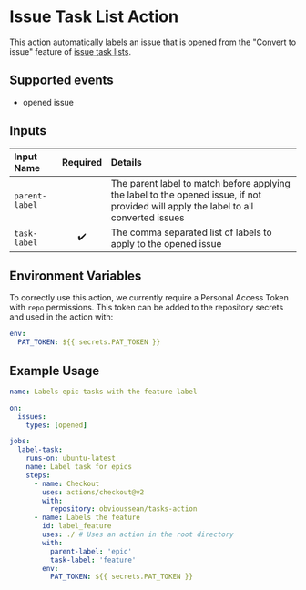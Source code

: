 # Issue Task List Action
This action automatically labels an issue that is opened from the "Convert to issue" feature of [issue task lists](https://docs.github.com/en/issues/tracking-your-work-with-issues/about-task-lists).  

## Supported events
- opened issue

## Inputs
Input Name | Required | Details 
:-|:-:|:-
`parent-label` | | The parent label to match before applying the label to the opened issue, if not provided will apply the label to all converted issues
`task-label` | :heavy_check_mark: | The comma separated list of labels to apply to the opened issue

## Environment Variables

To correctly use this action, we currently require a Personal Access Token with
`repo` permissions. This token can be added to the repository secrets and
used in the action with:

```yaml
env:
  PAT_TOKEN: ${{ secrets.PAT_TOKEN }}
```

## Example Usage
```yaml
name: Labels epic tasks with the feature label

on:
  issues:
    types: [opened]

jobs:
  label-task:
    runs-on: ubuntu-latest
    name: Label task for epics
    steps:
      - name: Checkout
        uses: actions/checkout@v2
        with:
          repository: obvioussean/tasks-action
      - name: Labels the feature
        id: label_feature
        uses: ./ # Uses an action in the root directory
        with:
          parent-label: 'epic'
          task-label: 'feature'
        env:
          PAT_TOKEN: ${{ secrets.PAT_TOKEN }}
```